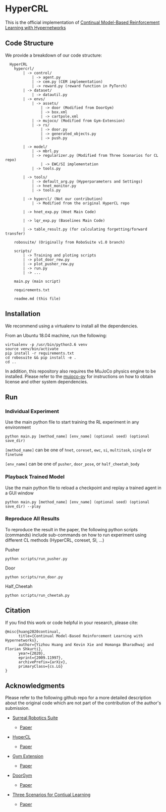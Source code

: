 # HyperCRL

This is the official implementation of [Continual Model-Based Reinforcement Learning with Hypernetworks](https://arxiv.org/abs/2009.11997)

## Code Structure

We provide a breakdown of our code structure:
```
  HyperCRL
    hypercrl/
        | -> control/
            | -> agent.py
            | -> cem.py (CEM implementation)
            | -> reward.py (reward function in PyTorch)
        | -> dataset/
            | -> datautil.py
        | -> envs/
            | -> assets/
                | -> door (Modified from DoorGym)
                | -> box.xml
                | -> cartpole.xml
            | -> mujoco/ (Modified from Gym-Extension)
            | -> rs/
                | -> door.py
                | -> generated_objects.py
                | -> push.py
    
        | -> model/
            | -> mbrl.py
            | -> regularizer.py (Modified from Three Scenarios for CL repo)
                | -> EWC/SI implementation
            | -> tools.py

        | -> tools/
            | -> default_arg.py (Hyperparameters and Settings)
            | -> hnet_monitor.py
            | -> tools.py

        | -> hypercl/ (Not our contribution)
            | -> Modified from the original HyperCL repo

        | -> hnet_exp.py (Hnet Main Code)

        | -> lqr_exp.py (Baselines Main Code)

        | -> table_result.py (for calculating forgetting/forward transfer)
    
    robosuite/ (Originally from RoboSuite v1.0 branch)

    scripts/
        | -> Training and ploting scripts
        | -> plot_door_rew.py
        | -> plot_pusher_rew.py
        | -> run.py
        | -> ...

    main.py (main script)

    requirements.txt

    readme.md (this file)
  ```

## Installation

We recommend using a virtualenv to install all the dependencies.

From an Ubuntu 18.04 machine, run the following:
```
virtualenv -p /usr/bin/python3.6 venv
source venv/bin/activate
pip install -r requirements.txt
cd robosuite && pip install -e .
cd ..
```

In addition, this repository also requires the MuJoCo physics engine to be installed. Please refer to the [mujoco-py](https://github.com/openai/mujoco-py) for instructions on how to obtain license and other system dependencies.

## Run

### Individual Experiment

Use the main python file to start training the RL experiment in any environment

```
python main.py [method_name] [env_name] (optional seed) (optional save_dir)
```

```[method_name]``` can be one of ```hnet```, ```coreset```, ```ewc```, ```si```, ```multitask```, ```single``` or ```finetune```

```[env_name]``` can be one of ```pusher```, ```door_pose```, or ```half_cheetah_body```

### Playback Trained Model
Use the main python file to reload a checkpoint and replay a trained agent in a GUI window
```
python main.py [method_name] [env_name] (optional seed) (optional save_dir) --play
```

### Reproduce All Results
To reproduce the result in the paper, the following python scripts (commands) include sub-commands on how to run experiment using different CL methods (HyperCRL, coreset, SI, ...)

Pusher
```
python scripts/run_pusher.py
```

Door
```
python scripts/run_door.py
```

Half_Cheetah
```
python scripts/run_cheetah.py
```

## Citation
If you find this work or code helpful in your research, please cite:

```
@misc{huang2020continual,
      title={Continual Model-Based Reinforcement Learning with Hypernetworks}, 
      author={Yizhou Huang and Kevin Xie and Homanga Bharadhwaj and Florian Shkurti},
      year={2020},
      eprint={2009.11997},
      archivePrefix={arXiv},
      primaryClass={cs.LG}
}
```

## Acknowledgments

Please refer to the following github repo for a more detailed description about the original code which are not part of the contribution of the author's submission.

* [Surreal Robotics Suite](https://github.com/StanfordVL/robosuite)

  * [Paper](http://proceedings.mlr.press/v87/fan18a.html)

* [HyperCL](https://github.com/chrhenning/hypercl)
  * [Paper](https://arxiv.org/abs/1906.00695)

* [Gym Extension](https://github.com/Breakend/gym-extensions)
  * [Paper](https://arxiv.org/abs/1708.04352)

* [DoorGym](https://github.com/PSVL/DoorGym)
    * [Paper](https://arxiv.org/abs/1908.01887)

* [Three Scenarios for Contiual Learning](https://github.com/GMvandeVen/continual-learning)
  * [Paper](https://arxiv.org/abs/1904.07734)
